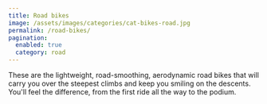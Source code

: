 ```yaml
---
title: Road bikes
image: /assets/images/categories/cat-bikes-road.jpg
permalink: /road-bikes/
pagination: 
  enabled: true
  category: road
---
```


These are the lightweight, road-smoothing, aerodynamic road bikes that will carry you over the steepest climbs and keep you smiling on the descents. You'll feel the difference, from the first ride all the way to the podium.